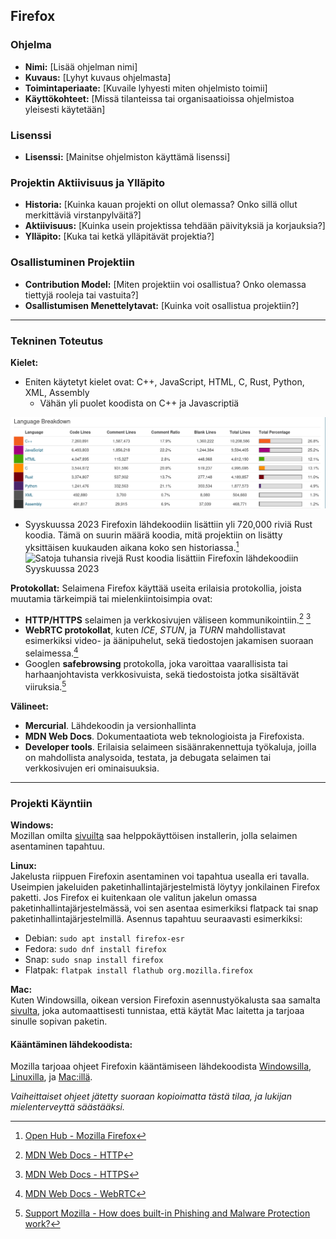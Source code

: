 ## Firefox

### Ohjelma

- **Nimi:** \[Lisää ohjelman nimi\]
- **Kuvaus:** \[Lyhyt kuvaus ohjelmasta\]
- **Toimintaperiaate:** \[Kuvaile lyhyesti miten ohjelmisto toimii\]
- **Käyttökohteet:** \[Missä tilanteissa tai organisaatioissa ohjelmistoa yleisesti käytetään\]

### Lisenssi

- **Lisenssi:** \[Mainitse ohjelmiston käyttämä lisenssi\]

### Projektin Aktiivisuus ja Ylläpito

- **Historia:** \[Kuinka kauan projekti on ollut olemassa? Onko sillä ollut merkittäviä virstanpylväitä?\]
- **Aktiivisuus:** \[Kuinka usein projektissa tehdään päivityksiä ja korjauksia?\]
- **Ylläpito:** \[Kuka tai ketkä ylläpitävät projektia?\]

### Osallistuminen Projektiin

- **Contribution Model:** \[Miten projektiin voi osallistua? Onko olemassa tiettyjä rooleja tai vastuita?\]
- **Osallistumisen Menettelytavat:** \[Kuinka voit osallistua projektiin?\]
___
### Tekninen Toteutus
**Kielet:**
- Eniten käytetyt kielet ovat:  C++, JavaScript, HTML, C, Rust, Python, XML, Assembly
	- Vähän yli puolet koodista on C++ ja Javascriptiä

![Firefoxin koodin jakauma ohjelmointikielten perusteella](res/language_breakdown.png)
- Syyskuussa 2023 Firefoxin lähdekoodiin lisättiin yli 720,000 riviä Rust koodia. Tämä on suurin määrä koodia, mitä projektiin on lisätty yksittäisen kuukauden aikana koko sen historiassa.[^languages]
	![Satoja tuhansia rivejä Rust koodia lisättiin Firefoxin lähdekoodiin Syyskuussa 2023](/res/loc_by_language.png)
	
**Protokollat:**
Selaimena Firefox käyttää useita erilaisia protokollia, joista muutamia tärkeimpiä tai mielenkiintoisimpia ovat:
- **HTTP/HTTPS** selaimen ja verkkosivujen väliseen kommunikointiin.[^http] [^https]
- **WebRTC protokollat**, kuten *ICE*, *STUN*, ja *TURN* mahdollistavat esimerkiksi video- ja äänipuhelut, sekä tiedostojen jakamisen suoraan selaimessa.[^webrtc]
- Googlen **safebrowsing** protokolla, joka varoittaa vaarallisista tai harhaanjohtavista verkkosivuista, sekä tiedostoista jotka sisältävät viiruksia.[^safebrowsing]

**Välineet:**
 - **Mercurial**. Lähdekoodin ja versionhallinta
 - **MDN Web Docs**. Dokumentaatiota web teknologioista ja Firefoxista.
 - **Developer tools**. Erilaisia selaimeen sisäänrakennettuja työkaluja, joilla on mahdollista analysoida, testata, ja debugata selaimen tai verkkosivujen eri ominaisuuksia.
___
### Projekti Käyntiin
**Windows:**<br> Mozillan omilta [sivuilta](https://www.mozilla.org/en-US/firefox/all/) saa helppokäyttöisen installerin, jolla selaimen asentaminen tapahtuu.

**Linux:**<br> Jakelusta riippuen Firefoxin asentaminen voi tapahtua usealla eri tavalla. Useimpien jakeluiden paketinhallintajärjestelmistä löytyy jonkilainen Firefox paketti. Jos Firefox ei kuitenkaan ole valitun jakelun omassa paketinhallintajärjestelmässä, voi sen asentaa esimerkiksi flatpack tai snap paketinhallintajärjestelmillä. Asennus tapahtuu seuraavasti esimerkiksi:
- Debian: `sudo apt install firefox-esr`
- Fedora: `sudo dnf install firefox`
- Snap: `sudo snap install firefox`
- Flatpak: `flatpak install flathub org.mozilla.firefox`

**Mac:**<br>Kuten Windowsilla, oikean version Firefoxin asennustyökalusta saa samalta [sivulta](https://www.mozilla.org/en-US/firefox/all/), joka automaattisesti tunnistaa, että käytät Mac laitetta ja tarjoaa sinulle sopivan paketin.

#### Kääntäminen lähdekoodista:
Mozilla tarjoaa ohjeet Firefoxin kääntämiseen lähdekoodista [Windowsilla](https://firefox-source-docs.mozilla.org/setup/windows_build.html), [Linuxilla](https://firefox-source-docs.mozilla.org/setup/linux_build.html), ja [Mac:illä](https://firefox-source-docs.mozilla.org/setup/macos_build.html). 

*Vaiheittaiset ohjeet jätetty suoraan kopioimatta tästä tilaa, ja lukijan mielenterveyttä säästääksi.*

[^languages]: [Open Hub - Mozilla Firefox](https://openhub.net/p/firefox/analyses/latest/languages_summary)
[^http]:[MDN Web Docs - HTTP](https://developer.mozilla.org/en-US/docs/Web/HTTP)
[^https]:[MDN Web Docs - HTTPS](https://developer.mozilla.org/en-US/docs/Glossary/HTTPS)
[^webrtc]:[MDN Web Docs - WebRTC](https://developer.mozilla.org/en-US/docs/Web/API/WebRTC_API/Protocols)
[^safebrowsing]:[Support Mozilla - How does built-in Phishing and Malware Protection work?](https://support.mozilla.org/en-US/kb/how-does-phishing-and-malware-protection-work)

